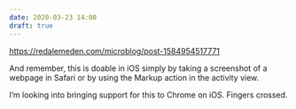 ```yaml
---
date: 2020-03-23 14:00
draft: true
---
```


https://redalemeden.com/microblog/post-1584954517771

And remember, this is doable in iOS simply by taking a screenshot of a webpage in Safari or by using the Markup action in the activity view.

I’m looking into bringing support for this to Chrome on iOS. Fingers crossed.